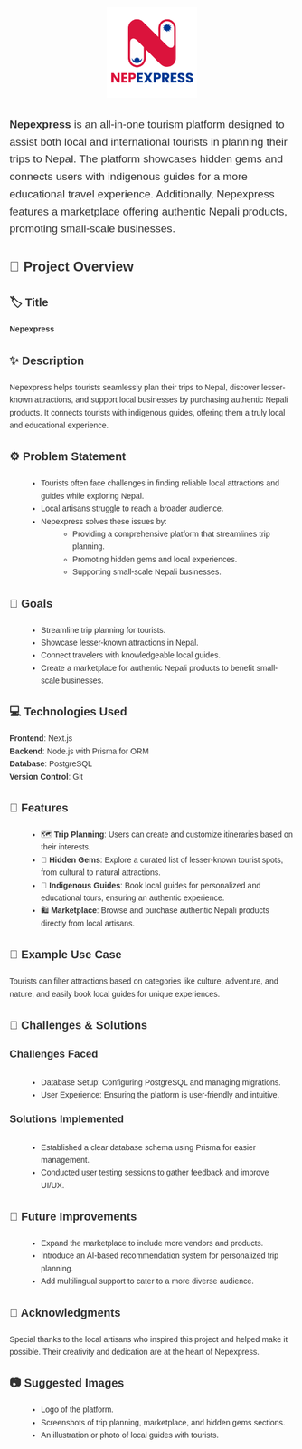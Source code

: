 <div style="display: flex; justify-content: center; width: 100%; align-items: center; height: auto; margin-bottom: 2rem;">
    <img src="https://github.com/im-bipo/nep-express/blob/main/public/nepexpress-01.png?raw=true" style="width: 10rem;" alt="Nepexpress Logo" />
</div>

<div style="font-family: Arial, sans-serif; line-height: 1.6; color: #333; max-width: 800px; margin: 0 auto;">
    <p style="font-size: 1.2rem;">
        <strong>Nepexpress</strong> is an all-in-one tourism platform designed to assist both local and international tourists in planning their trips to Nepal. The platform showcases hidden gems and connects users with indigenous guides for a more educational travel experience. Additionally, Nepexpress features a marketplace offering authentic Nepali products, promoting small-scale businesses.
    </p>
    <h2 style="font-size: 1.5rem; margin-top: 2rem;">📌 Project Overview</h2>
    <h3 style="font-size: 1.25rem;">🏷️ Title</h3>
    <p><strong>Nepexpress</strong></p>
    <h3 style="font-size: 1.25rem;">✨ Description</h3>
    <p>
        Nepexpress helps tourists seamlessly plan their trips to Nepal, discover lesser-known attractions, and support local businesses by purchasing authentic Nepali products. It connects tourists with indigenous guides, offering them a truly local and educational experience.
    </p>
    <h3 style="font-size: 1.25rem;">⚙️ Problem Statement</h3>
    <ul style="list-style-type: disc; margin-left: 2rem;">
        <li>Tourists often face challenges in finding reliable local attractions and guides while exploring Nepal.</li>
        <li>Local artisans struggle to reach a broader audience.</li>
        <li>Nepexpress solves these issues by:
            <ul style="list-style-type: circle; margin-left: 2rem;">
                <li>Providing a comprehensive platform that streamlines trip planning.</li>
                <li>Promoting hidden gems and local experiences.</li>
                <li>Supporting small-scale Nepali businesses.</li>
            </ul>
        </li>
    </ul>
    <h3 style="font-size: 1.25rem;">🎯 Goals</h3>
    <ul style="list-style-type: disc; margin-left: 2rem;">
        <li>Streamline trip planning for tourists.</li>
        <li>Showcase lesser-known attractions in Nepal.</li>
        <li>Connect travelers with knowledgeable local guides.</li>
        <li>Create a marketplace for authentic Nepali products to benefit small-scale businesses.</li>
    </ul>
    <h3 style="font-size: 1.25rem;">💻 Technologies Used</h3>
    <ul style="list-style-type: none; padding: 0;">
        <li><strong>Frontend</strong>: Next.js</li>
        <li><strong>Backend</strong>: Node.js with Prisma for ORM</li>
        <li><strong>Database</strong>: PostgreSQL</li>
        <li><strong>Version Control</strong>: Git</li>
    </ul>
    <h3 style="font-size: 1.25rem;">🌟 Features</h3>
    <ul style="list-style-type: disc; margin-left: 2rem;">
        <li>🗺️ <strong>Trip Planning</strong>: Users can create and customize itineraries based on their interests.</li>
        <li>🌄 <strong>Hidden Gems</strong>: Explore a curated list of lesser-known tourist spots, from cultural to natural attractions.</li>
        <li>👥 <strong>Indigenous Guides</strong>: Book local guides for personalized and educational tours, ensuring an authentic experience.</li>
        <li>🛍️ <strong>Marketplace</strong>: Browse and purchase authentic Nepali products directly from local artisans.</li>
    </ul>
    <h3 style="font-size: 1.25rem;">🧭 Example Use Case</h3>
    <p>
        Tourists can filter attractions based on categories like culture, adventure, and nature, and easily book local guides for unique experiences.
    </p>
    <h3 style="font-size: 1.25rem;">🚧 Challenges & Solutions</h3>
    <h4 style="font-size: 1.15rem; margin-top: 1rem;">Challenges Faced</h4>
    <ul style="list-style-type: disc; margin-left: 2rem;">
        <li>Database Setup: Configuring PostgreSQL and managing migrations.</li>
        <li>User Experience: Ensuring the platform is user-friendly and intuitive.</li>
    </ul>
    <h4 style="font-size: 1.15rem; margin-top: 1rem;">Solutions Implemented</h4>
    <ul style="list-style-type: disc; margin-left: 2rem;">
        <li>Established a clear database schema using Prisma for easier management.</li>
        <li>Conducted user testing sessions to gather feedback and improve UI/UX.</li>
    </ul>
    <h3 style="font-size: 1.25rem;">🚀 Future Improvements</h3>
    <ul style="list-style-type: disc; margin-left: 2rem;">
        <li>Expand the marketplace to include more vendors and products.</li>
        <li>Introduce an AI-based recommendation system for personalized trip planning.</li>
        <li>Add multilingual support to cater to a more diverse audience.</li>
    </ul>
    <h3 style="font-size: 1.25rem;">💬 Acknowledgments</h3>
    <p>
        Special thanks to the local artisans who inspired this project and helped make it possible. Their creativity and dedication are at the heart of Nepexpress.
    </p>
    <h3 style="font-size: 1.25rem;">📷 Suggested Images</h3>
    <ul style="list-style-type: disc; margin-left: 2rem;">
        <li>Logo of the platform.</li>
        <li>Screenshots of trip planning, marketplace, and hidden gems sections.</li>
        <li>An illustration or photo of local guides with tourists.</li>
    </ul>
</div>
